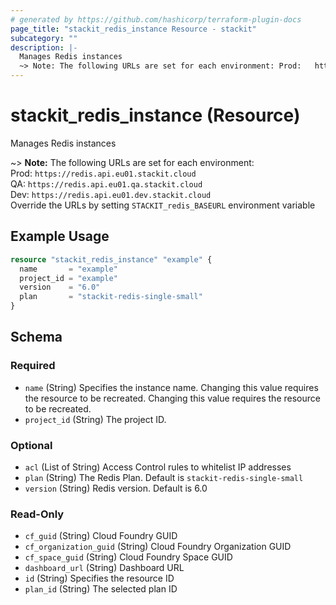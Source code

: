 ```yaml
---
# generated by https://github.com/hashicorp/terraform-plugin-docs
page_title: "stackit_redis_instance Resource - stackit"
subcategory: ""
description: |-
  Manages Redis instances
  ~> Note: The following URLs are set for each environment: Prod:   https://redis.api.eu01.stackit.cloud    QA:     https://redis.api.eu01.qa.stackit.cloud Dev:    https://redis.api.eu01.dev.stackit.cloud    Override the URLs by setting STACKIT_redis_BASEURL environment variable
---
```


# stackit_redis_instance (Resource)

Manages Redis instances

~> **Note:** The following URLs are set for each environment:<br />	Prod: 	`https://redis.api.eu01.stackit.cloud`<br />	QA:		`https://redis.api.eu01.qa.stackit.cloud`<br />	Dev:	`https://redis.api.eu01.dev.stackit.cloud`<br />	Override the URLs by setting `STACKIT_redis_BASEURL` environment variable

## Example Usage

```terraform
resource "stackit_redis_instance" "example" {
  name       = "example"
  project_id = "example"
  version    = "6.0"
  plan       = "stackit-redis-single-small"
}
```

<!-- schema generated by tfplugindocs -->
## Schema

### Required

- `name` (String) Specifies the instance name. Changing this value requires the resource to be recreated. Changing this value requires the resource to be recreated.
- `project_id` (String) The project ID.

### Optional

- `acl` (List of String) Access Control rules to whitelist IP addresses
- `plan` (String) The Redis Plan. Default is `stackit-redis-single-small`
- `version` (String) Redis version. Default is 6.0

### Read-Only

- `cf_guid` (String) Cloud Foundry GUID
- `cf_organization_guid` (String) Cloud Foundry Organization GUID
- `cf_space_guid` (String) Cloud Foundry Space GUID
- `dashboard_url` (String) Dashboard URL
- `id` (String) Specifies the resource ID
- `plan_id` (String) The selected plan ID


